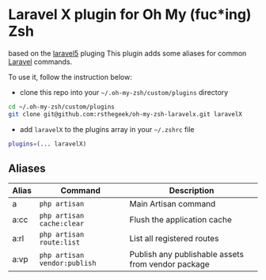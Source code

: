 # Laravel X plugin for Oh My (fuc\*ing) Zsh
based on the [laravel5](https://github.com/ohmyzsh/ohmyzsh/blob/master/plugins/laravel5) pluging
This plugin adds some aliases for common [Laravel](https://laravel.com/docs) commands.

To use it, follow the instruction below:
- clone this repo into your `~/.oh-my-zsh/custom/plugins` directory
```bash
cd ~/.oh-my-zsh/custom/plugins
git clone git@github.com:rsthegeek/oh-my-zsh-laravelx.git laravelX
```
- add `laravelX` to the plugins array in your `~/.zshrc` file

```zsh
plugins=(... laravelX)
```

## Aliases

| Alias     | Command                      | Description                                        |
|-----------|------------------------------|----------------------------------------------------|
| a         | `php artisan`                | Main Artisan command                               |
| a:cc      | `php artisan cache:clear`    | Flush the application cache                        |
| a:rl      | `php artisan route:list`     | List all registered routes                         |
| a:vp      | `php artisan vendor:publish` | Publish any publishable assets from vendor package |
